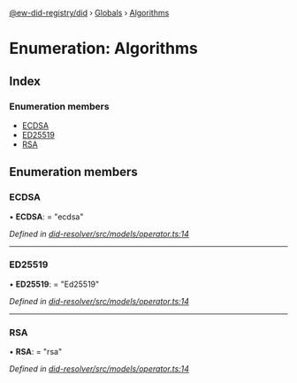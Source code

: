 [@ew-did-registry/did](../README.md) › [Globals](../globals.md) › [Algorithms](algorithms.md)

# Enumeration: Algorithms

## Index

### Enumeration members

* [ECDSA](algorithms.md#ecdsa)
* [ED25519](algorithms.md#ed25519)
* [RSA](algorithms.md#rsa)

## Enumeration members

###  ECDSA

• **ECDSA**: = "ecdsa"

*Defined in [did-resolver/src/models/operator.ts:14](https://github.com/energywebfoundation/ew-did-registry/blob/4dc2947/packages/did-resolver/src/models/operator.ts#L14)*

___

###  ED25519

• **ED25519**: = "Ed25519"

*Defined in [did-resolver/src/models/operator.ts:14](https://github.com/energywebfoundation/ew-did-registry/blob/4dc2947/packages/did-resolver/src/models/operator.ts#L14)*

___

###  RSA

• **RSA**: = "rsa"

*Defined in [did-resolver/src/models/operator.ts:14](https://github.com/energywebfoundation/ew-did-registry/blob/4dc2947/packages/did-resolver/src/models/operator.ts#L14)*
